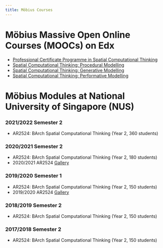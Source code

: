 ```yaml
---
title: Möbius Courses
---
```


# Möbius Massive Open Online Courses (MOOCs) on Edx

- [Professional Certificate Programme in Spatial Computational Thinking](https://www.edx.org/professional-certificate/nus-spatial-computational-thinking)
- [Spatial Computational Thinking: Procedural Modelling](https://www.edx.org/course/procedural-modelling)
- [Spatial Computational Thinking: Generative Modelling](https://www.edx.org/course/generative-modelling)
- [Spatial Computational Thinking: Performative Modelling](https://www.edx.org/course/performative-modelling)

# Möbius Modules at National University of Singapore (NUS)

### 2021/2022 Semester 2

- AR2524: BArch Spatial Computational Thinking (Year 2, 360 students)

### 2020/2021 Semester 2

- AR2524: BArch Spatial Computational Thinking (Year 2, 180 students)
- 2020/2021 AR2524 [Gallery](https://design-automation-edu.github.io/AR2524-AY2021-Gallery/)

### 2019/2020 Semester 1

- AR2524: BArch Spatial Computational Thinking (Year 2, 150 students)
- 2019/2020 AR2524 [Gallery](https://design-automation-edu.github.io/AR2524-AY2020-Gallery/)

### 2018/2019 Semester 2

- AR2524: BArch Spatial Computational Thinking (Year 2, 150 students)

### 2017/2018 Semester 2

- AR2524: BArch Spatial Computational Thinking (Year 2, 150 students)